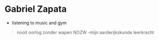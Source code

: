 # Gabriel Zapata

* listening to music and gym


> nooit oorlog zonder wapen NOZW -mijn aarderijkskunde leerkracht